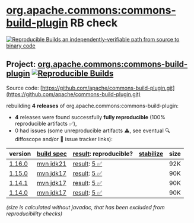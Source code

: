 [org.apache.commons:commons-build-plugin](https://central.sonatype.com/artifact/org.apache.commons/commons-build-plugin/versions) RB check
=======

[![Reproducible Builds](https://reproducible-builds.org/images/logos/rb.svg) an independently-verifiable path from source to binary code](https://reproducible-builds.org/)

## Project: [org.apache.commons:commons-build-plugin](https://central.sonatype.com/artifact/org.apache.commons/commons-build-plugin/versions) [![Reproducible Builds](https://img.shields.io/endpoint?url=https://raw.githubusercontent.com/jvm-repo-rebuild/reproducible-central/master/content/org/apache/commons/commons-build-plugin/badge.json)](https://github.com/jvm-repo-rebuild/reproducible-central/blob/master/content/org/apache/commons/commons-build-plugin/README.md)

Source code: [https://github.com/apache/commons-build-plugin.git](https://github.com/apache/commons-build-plugin.git)

rebuilding **4 releases** of org.apache.commons:commons-build-plugin:
- **4** releases were found successfully **fully reproducible** (100% reproducible artifacts :white_check_mark:),
- 0 had issues (some unreproducible artifacts :warning:, see eventual :mag: diffoscope and/or :memo: issue tracker links):

| version | [build spec](/BUILDSPEC.md) | [result](https://reproducible-builds.org/docs/jvm/): reproducible? | [stabilize](https://github.com/google/oss-rebuild/blob/main/cmd/stabilize/README.md) | size |
| -- | --------- | ------ | ------ | -- |
| [1.16.0](https://central.sonatype.com/artifact/org.apache.commons/commons-build-plugin/1.16.0/pom) | [mvn jdk21](commons-build-plugin-1.16.0.buildspec) | [result](commons-build-plugin-1.16.0.buildinfo): [5 :white_check_mark: ](commons-build-plugin-1.16.0.buildcompare) | | 92K |
| [1.15.0](https://central.sonatype.com/artifact/org.apache.commons/commons-build-plugin/1.15.0/pom) | [mvn jdk17](commons-build-plugin-1.15.0.buildspec) | [result](commons-build-plugin-1.15.0.buildinfo): [5 :white_check_mark: ](commons-build-plugin-1.15.0.buildcompare) | | 90K |
| [1.14.1](https://central.sonatype.com/artifact/org.apache.commons/commons-build-plugin/1.14.1/pom) | [mvn jdk17](commons-build-plugin-1.14.1.buildspec) | [result](commons-build-plugin-1.14.1.buildinfo): [5 :white_check_mark: ](commons-build-plugin-1.14.1.buildcompare) | | 90K |
| [1.14.0](https://central.sonatype.com/artifact/org.apache.commons/commons-build-plugin/1.14.0/pom) | [mvn jdk17](commons-build-plugin-1.14.0.buildspec) | [result](commons-build-plugin-1.14.0.buildinfo): [5 :white_check_mark: ](commons-build-plugin-1.14.0.buildcompare) | | 90K |

<i>(size is calculated without javadoc, that has been excluded from reproducibility checks)</i>
